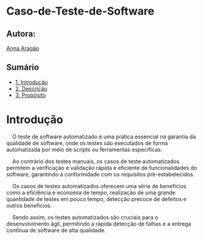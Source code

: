 # Caso-de-Teste-de-Software

## Autora: 

<a href="https://www.linkedin.com/in/anna-aragao/"> Anna Aragão </a>


## Sumário

- [1. Introdução](#1-introdução)
- [2. Descrição](#2-descrição)
- [3. Propósito](#3-propósito)
  
# Introdução 

&nbsp;&nbsp;&nbsp;&nbsp;O teste de software automatizado é uma prática essencial na garantia da qualidade de software, onde os testes são executados de forma automatizada por meio de scripts ou ferramentas específicas. 

&nbsp;&nbsp;&nbsp;&nbsp;Ao contrário dos testes manuais, os casos de teste automatizados permitem a verificação e validação rápida e eficiente de funcionalidades do software, garantindo a conformidade com os requisitos pré-estabelecidos. 

&nbsp;&nbsp;&nbsp;&nbsp;Os casos de testes automatizados oferecem uma série de benefícios como a eficiência e economia de tempo, realização de uma grande quantidade de testes em pouco tempo, detecção precoce de defeitos e outros benefícios. 

&nbsp;&nbsp;&nbsp;&nbsp;Sendo assim, os testes automatizados são cruciais para o desenvolvimento ágil, permitindo a rápida detecção de falhas e a entrega contínua de software de alta qualidade. 
